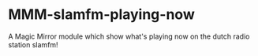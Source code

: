 # MMM-slamfm-playing-now
A Magic Mirror module which show what's playing now on the dutch radio station slamfm!
